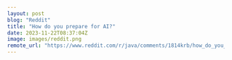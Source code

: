 ```yaml
---
layout: post
blog: "Reddit"
title: "How do you prepare for AI?"
date: 2023-11-22T08:37:04Z
image: images/reddit.png
remote_url: "https://www.reddit.com/r/java/comments/1814krb/how_do_you_prepare_for_ai/"
---
```

